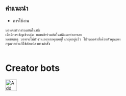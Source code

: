 
## คำแนะนำ
- การใช้งาน
```
บอทจะทำการลบอัตโนมัติ
เมื่อมีการเชิญเข้ากลุ่ม บอทเข้าร่วมอัตโนมัติและทำการลบ
หมายเหตุ บอทจะไม่ทำงานเองหากคุณอยุ่ในกลุ่มอยู่แร้ว โปรดลงคำสั่งด้วยตัวคุณเอง
กรุณาอย่าแก้ไข้ดัดแปลงบางคำสั่ง


```

# Creator bots
<a href="https://line.me/ti/p/~thirdz1"><img height="36" border="0" alt="Add Friend" src="https://scdn.line-apps.com/n/line_add_friends/btn/en.png"></a>